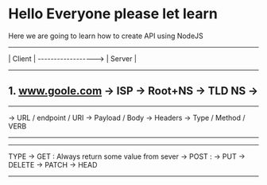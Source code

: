 # Hello Everyone please let learn

Here we are going to learn how to create API using NodeJS

---

| Client | ------------------> | Server |

---

## 1. www.goole.com -> ISP -> Root+NS -> TLD NS ->

---

-> URL / endpoint / URI
-> Payload / Body
-> Headers
-> Type / Method / VERB

---

---

TYPE
-> GET : Always return some value from sever
-> POST :
-> PUT
-> DELETE
-> PATCH
-> HEAD

---
